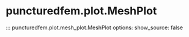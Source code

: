 # puncturedfem.plot.MeshPlot
::: puncturedfem.plot.mesh_plot.MeshPlot
    options:
        show_source: false